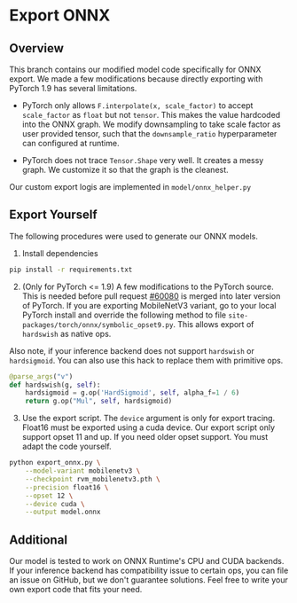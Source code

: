 # Export ONNX

## Overview

This branch contains our modified model code specifically for ONNX export. We made a few modifications because directly exporting with PyTorch 1.9 has several limitations.

* PyTorch only allows `F.interpolate(x, scale_factor)` to accept `scale_factor` as `float` but not `tensor`. This makes the value hardcoded into the ONNX graph. We modify downsampling to take scale factor as user provided tensor, such that the `downsample_ratio` hyperparameter can configured at runtime.

* PyTorch does not trace `Tensor.Shape` very well. It creates a messy graph. We customize it so that the graph is the cleanest.

Our custom export logis are implemented in `model/onnx_helper.py`

## Export Yourself

The following procedures were used to generate our ONNX models.

1. Install dependencies
```sh
pip install -r requirements.txt
```

2. (Only for PyTorch <= 1.9) A few modifications to the PyTorch source. This is needed before pull request [#60080](https://github.com/pytorch/pytorch/pull/60080) is merged into later version of PyTorch. If you are exporting MobileNetV3 variant, go to your local PyTorch install and override the following method to file `site-packages/torch/onnx/symbolic_opset9.py`. This allows export of `hardswish` as native ops.

Also note, if your inference backend does not support `hardswish` or `hardsigmoid`. You can also use this hack to replace them with primitive ops.

```python
@parse_args("v")
def hardswish(g, self):
    hardsigmoid = g.op('HardSigmoid', self, alpha_f=1 / 6)
    return g.op("Mul", self, hardsigmoid)
```

3. Use the export script. The `device` argument is only for export tracing. Float16 must be exported using a cuda device. Our export script only support opset 11 and up. If you need older opset support. You must adapt the code yourself.
```sh
python export_onnx.py \
    --model-variant mobilenetv3 \
    --checkpoint rvm_mobilenetv3.pth \
    --precision float16 \
    --opset 12 \
    --device cuda \
    --output model.onnx
```

## Additional

Our model is tested to work on ONNX Runtime's CPU and CUDA backends. If your inference backend has compatibility issue to certain ops, you can file an issue on GitHub, but we don't guarantee solutions. Feel free to write your own export code that fits your need.
